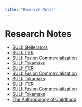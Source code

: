 ```yaml
---
title: "Research Notes"
...
```


# Research Notes
- [SULI: Stellerators](research-notes/stellerators.html)
- [SULI: ITER](research-notes/ITER.html)
- [SULI: Fusion Commercialization](research-notes/fusion-com.html)
- [SULI: Tokamaks](research-notes/tokamaks.html)
- [SULI: ITER](research-notes/ITER.html)
- [SULI: Fusion Commercialization](research-notes/fusion-com.html)
- [SULI: Tokamaks](research-notes/tokamaks.html)
- [SULI: ITER](research-notes/ITER.html)
- [SULI: Fusion Commercialization](research-notes/fusion-com.html)
- [SULI: Tokamaks](research-notes/tokamaks.html)
- [The Anthropology of Childhood](research-notes/anthro-children.html)
